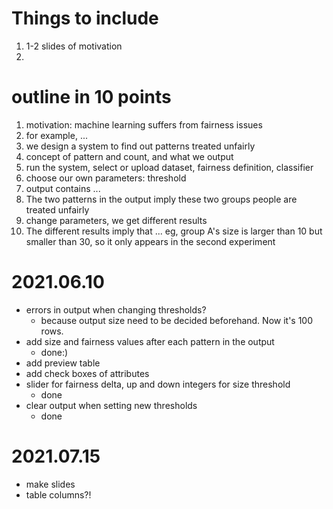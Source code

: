 
# Things to include
1. 1-2 slides of motivation
2. 

# outline in 10 points
1. motivation: machine learning suffers from fairness issues
2. for example, ... 
3. we design a system to find out patterns treated unfairly
4. concept of pattern and count, and what we output
5. run the system, select or upload dataset, fairness definition, classifier
6. choose our own parameters: threshold
7. output contains ...
8. The two patterns in the output imply these two groups people are treated unfairly
9. change parameters, we get different results
10. The different results imply that ... eg, group A's size is larger than 10 but smaller than 30, so it only appears in the second experiment


# 2021.06.10 
- errors in output when changing thresholds?
  * because output size need to be decided beforehand. Now it's 100 rows.
- add size and fairness values after each pattern in the output
  * done:)
- add preview table
- add check boxes of attributes
- slider for fairness delta, up and down integers for size threshold
  * done
- clear output when setting new thresholds
  * done




# 2021.07.15
- make slides
- table columns?!
